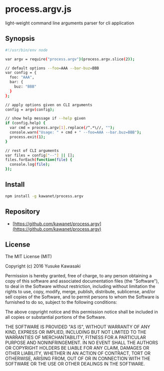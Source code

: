 # process.argv.js

light-weight command line arguments parser for cli application

## Synopsis

```sh
#!/usr/bin/env node

var argv = require("process.argv")(process.argv.slice(2));

// default options --foo=AAA --bar-buz=BBB
var config = {
  foo: "AAA",
  bar: {
    buz: "BBB"
  }
};

// apply options given on CLI arguments
config = argv(config);

// show help message if --help given
if (config.help) {
  var cmd = process.argv[1].replace(/^.*\//, "");
  console.warn("Usage: " + cmd + " --foo=AAA --bar.buz=BBB");
  process.exit(1);
}

// rest of CLI arguments
var files = config["--"] || [];
files.forEach(function(file) {
  console.log(file);
});
```

## Install

```sh
npm install -g kawanet/process.argv
```

## Repository

- [https://github.com/kawanet/process.argv](https://github.com/kawanet/process.argv)

## License

The MIT License (MIT)

Copyright (c) 2016 Yusuke Kawasaki

Permission is hereby granted, free of charge, to any person obtaining a copy
of this software and associated documentation files (the "Software"), to deal
in the Software without restriction, including without limitation the rights
to use, copy, modify, merge, publish, distribute, sublicense, and/or sell
copies of the Software, and to permit persons to whom the Software is
furnished to do so, subject to the following conditions:

The above copyright notice and this permission notice shall be included in all
copies or substantial portions of the Software.

THE SOFTWARE IS PROVIDED "AS IS", WITHOUT WARRANTY OF ANY KIND, EXPRESS OR
IMPLIED, INCLUDING BUT NOT LIMITED TO THE WARRANTIES OF MERCHANTABILITY,
FITNESS FOR A PARTICULAR PURPOSE AND NONINFRINGEMENT. IN NO EVENT SHALL THE
AUTHORS OR COPYRIGHT HOLDERS BE LIABLE FOR ANY CLAIM, DAMAGES OR OTHER
LIABILITY, WHETHER IN AN ACTION OF CONTRACT, TORT OR OTHERWISE, ARISING FROM,
OUT OF OR IN CONNECTION WITH THE SOFTWARE OR THE USE OR OTHER DEALINGS IN THE
SOFTWARE.
